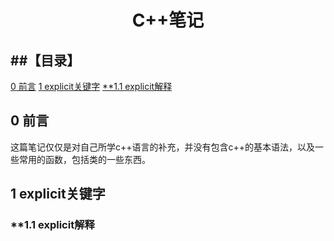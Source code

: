 <h1 align="center">C++笔记</h1>

##【目录】
----

[0  前言](#0)
[1  explicit关键字](#1)
[**1.1  explicit解释](#1.1)


<h2 name="0">0  前言</h2>
这篇笔记仅仅是对自己所学c++语言的补充，并没有包含c++的基本语法，以及一些常用的函数，包括类的一些东西。

<h2 name="1">1  explicit关键字</h2>
<h3 name="1.1">**1.1  explicit解释</h3>
